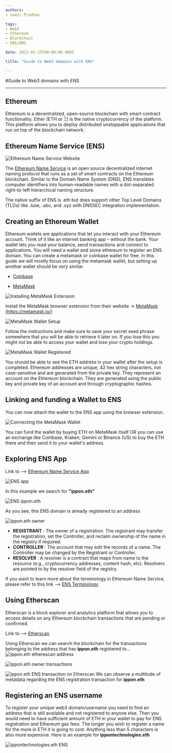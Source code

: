 ```yaml
---
authors:
- Samir Pradhan

tags:
- Web3
- Ethereum
- Blockchain
- ENS/DNS

date: 2022-05-25T00:00:00.000Z

title: "Guide to Web3 domains with ENS"

---
```


#Guide to Web3 domains with ENS

---
## Ethereum

Ethereum is a decentralized, open-source blockchain with smart contract functionality. Ether (ETH or Ξ) is the native cryptocurrency of the platform. This platform allows you to deploy distributed unstoppable applications that run on top of the blockchain network.

## Ethereum Name Service (ENS)

![Ethereum Name Service Website](../images/2022/06/ens.domains.png)

The [Ethereum Name Service](https://ens.domains/) is an open source decentralized internet naming protocol that runs as a set of smart contracts on the Ethereum blockchain. Similar to the Domain Name System (DNS), ENS translates computer identifiers into human-readable names with a dot-separated right-to-left hierarchical naming structure.

The native suffix of ENS is .eth but does support other Top Level Domains (TLDs) like .luxe, .abc, and .xyz with DNSSEC integration implementation.

## Creating an Ethereum Wallet

Ethereum wallets are applications that let you interact with your Ethereum account. Think of it like an internet banking app – without the bank. Your wallet lets you read your balance, send transactions and connect to applications. You will need a wallet and some ethereum to register an ENS domain. You can create a metamask or coinbase wallet for free. In this guide we will mostly focus on using the metamask wallet, but setting up another wallet should be very similar.

- [Coinbase](https://www.coinbase.com/wallet)

- [MetaMask](https://metamask.io/)

![Installing MetaMask Extension](../images/2022/06/metamask.wallet.extension.png)

Install the MetaMask browser extension from their website -> [MetaMask (https://metamask.io/)](https://metamask.io/)

![MetaMask Wallet Setup](../images/2022/06/metamask.wallet.setup.png)

Follow the instructions and make sure to save your secret seed phrase somewhere that you will be able to retrieve it later on. If you lose this you might not be able to access your wallet and lose your crypto holdings.

![MetaMask Wallet Registered](../images/2022/06/metamask.wallet.png)

You should be able to see the ETH address in your wallet after the setup is completed.
Ethereum addresses are unique, 42 hex string characters, not case-sensitive and are generated from the private key. They represent an account on the Ethereum blockchain. They are generated using the public key and private key of an account and through cryptographic hashes.

## Linking and funding a Wallet to ENS

You can now attach the wallet to the ENS app using the browser extension.

![Connecting the MetaMask Wallet](../images/2022/06/metamask.ens.png)

You can fund the wallet by buying ETH on MetaMask itself OR you can use an exchange like Coinbase, Kraken, Gemini or Binance (US) to buy the ETH there and then send it to your wallet's address.

## Exploring ENS App

Link to --> [Ethereum Name Service App](https://app.ens.domains/)

![ENS app](../images/2022/06/app.ens.domains.png)


In this example we search for **"ippon.eth"** 

![ENS ippon.eth](../images/2022/06/ippon.eth.png)

As you see, this ENS domain is already registered to an address

![ippon.eth owner](../images/2022/06/ippon.eth.details.png)

- **REGISTRANT** : The owner of a registration. The registrant may transfer the registration, set the Controller, and reclaim ownership of the name in the registry if required.
- **CONTROLLER** : The account that may edit the records of a name. The Controller may be changed by the Registrant or Controller.
- **RESOLVER** : A resolver is a contract that maps from name to the resource (e.g., cryptocurrency addresses, content hash, etc). Resolvers are pointed to by the resolver field of the registry. 

If you want to learn more about the terminology in Ethereum Name Service, please refer to this link --> [ENS Terminology](https://docs.ens.domains/terminology)

## Using Etherscan
Etherscan is a block explorer and analytics platform that allows you to access details on any Ethereum blockchain transactions that are pending or confirmed.

Link to --> [Etherscan](https://etherscan.io/)

Using Etherscan we can search the blockchain for the transactions belonging to the address that has **ippon.eth** registered to...
![ippon.eth etherescan address](../images/2022/06/ippon.eth.etherscan.png)

![ippon.eth owner transactions](../images/2022/06/ippon.eth.etherscan.owner.png)

![ippon.eth ENS transaction on Etherscan](../images/2022/06/ippon.eth.etherscan.transaction.png)
We can observe a multitude of metadata regarding the ENS registration transaction for **ippon.eth**

## Registering an ENS username

To register your unique web3 domain/username you need to find an address that is still available and not registered to anyone else. Then you would need to have sufficient amount of ETH in your wallet to pay for ENS registration and Ethereum gas fees. The longer you wish to register a name for the more in ETH it is going to cost. Anything less than 5 characters is also more expensive. Here is an example for **ippontechnologies.eth**

![ippontechnologies.eth ENS](../images/2022/06/ens.ippontechnologies.png)
